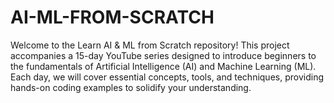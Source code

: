 # AI-ML-FROM-SCRATCH
Welcome to the Learn AI &amp; ML from Scratch repository! This project accompanies a 15-day YouTube series designed to introduce beginners to the fundamentals of Artificial Intelligence (AI) and Machine Learning (ML). Each day, we will cover essential concepts, tools, and techniques, providing hands-on coding examples to solidify your understanding.
